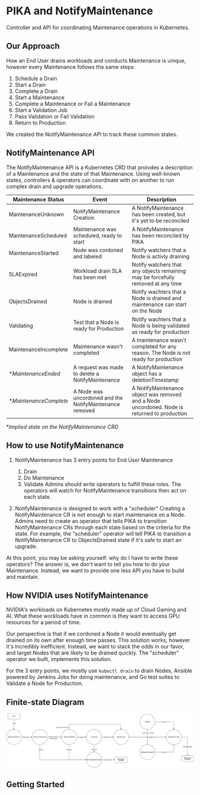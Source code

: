 # PIKA and NotifyMaintenance
Controller and API for coordinating Maintenance operations in Kubernetes.

## Our Approach
How an End User drains workloads and conducts Maintenance is unique, however
every Maintenance follows the same steps:
1. Schedule a Drain
2. Start a Drain
3. Complete a Drain
4. Start a Maintenance
5. Complete a Maintenance or Fail a Maintenance
6. Start a Validation Job
7. Pass Validation or Fail Validation
8. Return to Production

We created the NotifyMaintenance API to track these common states.

## NotifyMaintenance API
The NotifyMaintenance API is a Kubernetes CRD that proivdes a description
of a Maintenance and the state of that Maintenance.  Using well-known states,
controllers & operators can coordinate with on another to run complex drain
and upgrade operations.


| Maintenance Status     | Event                                                      | Description                                                                                    |
|------------------------|------------------------------------------------------------|------------------------------------------------------------------------------------------------|
| MaintenanceUnknown     | NotifyMaintenance Creation                                 | A NotifyMaintenance has been created, but it's yet to be reconciled                            |
| MaintenanceScheduled   | Maintenance was scheduled, ready to start                  | A NotifyMaintenance has been reconciled by PIKA                                                |
| MaintenanceStarted     | Node was cordoned and labeled                              | Notify watchers that a Node is activly draining                                                |
| SLAExpired             | Workload drain SLA has been met                            | Notify watchers that any objects remaining may be forcefully removed at any time               |
| ObjectsDrained         | Node is drained                                            | Notify wachters that a Node is drained and maintenance can start on the Node                   |  
| Validating             | Test that a Node is ready for Production                   | Notify wachters that a Node is being validated as ready for production                         |
| MaintenanceIncomplete  | Maintenance wasn't completed                               | A maintenance wasn't completed for any reason. The Node is not ready for production            |
| *_MaintenanceEnded_    | A request was made to delete a NotifyMaintenance           | A NotifyMaintenance object has a deletionTimestamp                                             |
| *_MaintenanceComplete_ | A Node was uncordoned and the NotifyMaintenance removed    | A NotifyMaintenance object was removed and a Node uncordoned. Node is returned to production   |

*_Implied state on the NotifyMaintenance CRD_

## How to use NotifyMaintenance
1. NotifyMaintenance has 3 entry points for End User Maintenance
   1. Drain
   2. Do Maintenance
   3. Validate
Admins should write operators to fulfill these roles. The operators
will watch for NotifyMaintenance transitions then act on each state.

2. NotifyMaintenance is designed to work with a "scheduler"
Creating a NotifyMaintenance CR is not enough to start maintenance on a Node.
Admins need to create an operator that tells PIKA to transition NotifyMaintenance
CRs through each state based on the criteria for the state. For example, the
"scheduler" operator will tell PIKA to transition a NotifyMaintenance CR to
ObjectsDrained state if it's safe to start an upgrade.

At this point, you may be asking yourself: why do I have to write these operators?
The answer is, we don't want to tell you how to do your Maintenance. Instead, we
want to provide one less API you have to build and maintain.

## How NVIDIA uses NotifyMaintenance
NVIDIA's workloads on Kubernetes mostly made up of Cloud Gaming and AI.
What these workloads have in common is they want to access GPU resources
for a period of time.

Our perspective is that if we cordoned a Node it would eventually get drained
on its own after enough time passes. This solution works, however it's incredibly
inefficient. Instead, we want to stack the odds in our favor, and target Nodes
that are likely to be drained quickly. The "scheduler" operator we built, implements
this solution.

For the 3 entry points, we mostly use `kubectl drain` to drain Nodes,
Ansible powered by Jenkins Jobs for doing maintenance, and Go test suites to
Validate a Node for Production.

## Finite-state Diagram
![NotifyMaintenance Finite-state Diagram](./doc/notifymaintenance_fsm.jpg)

## Getting Started
